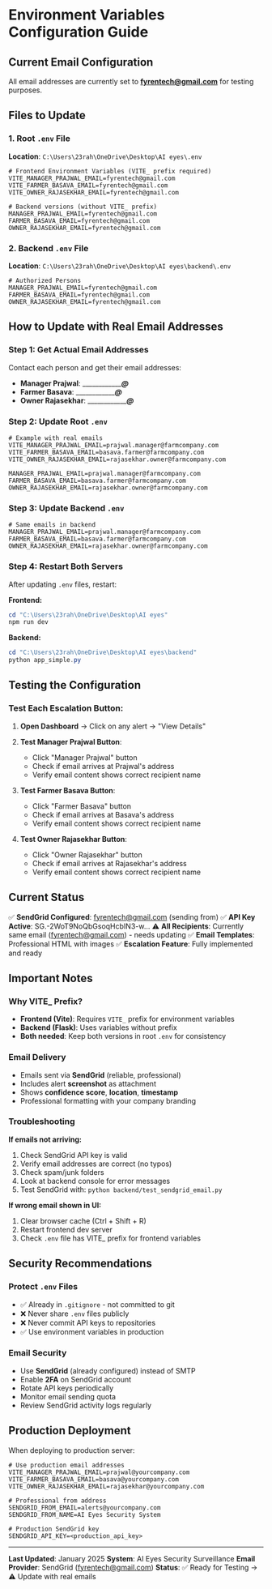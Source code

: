 # Environment Variables Configuration Guide

## Current Email Configuration

All email addresses are currently set to **fyrentech@gmail.com** for testing purposes.

## Files to Update

### 1. Root `.env` File
**Location**: `C:\Users\23rah\OneDrive\Desktop\AI eyes\.env`

```env
# Frontend Environment Variables (VITE_ prefix required)
VITE_MANAGER_PRAJWAL_EMAIL=fyrentech@gmail.com
VITE_FARMER_BASAVA_EMAIL=fyrentech@gmail.com
VITE_OWNER_RAJASEKHAR_EMAIL=fyrentech@gmail.com

# Backend versions (without VITE_ prefix)
MANAGER_PRAJWAL_EMAIL=fyrentech@gmail.com
FARMER_BASAVA_EMAIL=fyrentech@gmail.com
OWNER_RAJASEKHAR_EMAIL=fyrentech@gmail.com
```

### 2. Backend `.env` File
**Location**: `C:\Users\23rah\OneDrive\Desktop\AI eyes\backend\.env`

```env
# Authorized Persons
MANAGER_PRAJWAL_EMAIL=fyrentech@gmail.com
FARMER_BASAVA_EMAIL=fyrentech@gmail.com
OWNER_RAJASEKHAR_EMAIL=fyrentech@gmail.com
```

## How to Update with Real Email Addresses

### Step 1: Get Actual Email Addresses
Contact each person and get their email addresses:
- **Manager Prajwal**: ___________________@_______
- **Farmer Basava**: ___________________@_______
- **Owner Rajasekhar**: ___________________@_______

### Step 2: Update Root `.env`
```env
# Example with real emails
VITE_MANAGER_PRAJWAL_EMAIL=prajwal.manager@farmcompany.com
VITE_FARMER_BASAVA_EMAIL=basava.farmer@farmcompany.com
VITE_OWNER_RAJASEKHAR_EMAIL=rajasekhar.owner@farmcompany.com

MANAGER_PRAJWAL_EMAIL=prajwal.manager@farmcompany.com
FARMER_BASAVA_EMAIL=basava.farmer@farmcompany.com
OWNER_RAJASEKHAR_EMAIL=rajasekhar.owner@farmcompany.com
```

### Step 3: Update Backend `.env`
```env
# Same emails in backend
MANAGER_PRAJWAL_EMAIL=prajwal.manager@farmcompany.com
FARMER_BASAVA_EMAIL=basava.farmer@farmcompany.com
OWNER_RAJASEKHAR_EMAIL=rajasekhar.owner@farmcompany.com
```

### Step 4: Restart Both Servers
After updating `.env` files, restart:

**Frontend:**
```powershell
cd "C:\Users\23rah\OneDrive\Desktop\AI eyes"
npm run dev
```

**Backend:**
```powershell
cd "C:\Users\23rah\OneDrive\Desktop\AI eyes\backend"
python app_simple.py
```

## Testing the Configuration

### Test Each Escalation Button:

1. **Open Dashboard** → Click on any alert → "View Details"

2. **Test Manager Prajwal Button**:
   - Click "Manager Prajwal" button
   - Check if email arrives at Prajwal's address
   - Verify email content shows correct recipient name

3. **Test Farmer Basava Button**:
   - Click "Farmer Basava" button
   - Check if email arrives at Basava's address
   - Verify email content shows correct recipient name

4. **Test Owner Rajasekhar Button**:
   - Click "Owner Rajasekhar" button
   - Check if email arrives at Rajasekhar's address
   - Verify email content shows correct recipient name

## Current Status

✅ **SendGrid Configured**: fyrentech@gmail.com (sending from)
✅ **API Key Active**: SG.-2WoT9NoQbGsoqHcbIN3-w...
⚠️ **All Recipients**: Currently same email (fyrentech@gmail.com) - needs updating
✅ **Email Templates**: Professional HTML with images
✅ **Escalation Feature**: Fully implemented and ready

## Important Notes

### Why VITE_ Prefix?
- **Frontend (Vite)**: Requires `VITE_` prefix for environment variables
- **Backend (Flask)**: Uses variables without prefix
- **Both needed**: Keep both versions in root `.env` for consistency

### Email Delivery
- Emails sent via **SendGrid** (reliable, professional)
- Includes alert **screenshot** as attachment
- Shows **confidence score**, **location**, **timestamp**
- Professional formatting with your company branding

### Troubleshooting

**If emails not arriving:**
1. Check SendGrid API key is valid
2. Verify email addresses are correct (no typos)
3. Check spam/junk folders
4. Look at backend console for error messages
5. Test SendGrid with: `python backend/test_sendgrid_email.py`

**If wrong email shown in UI:**
1. Clear browser cache (Ctrl + Shift + R)
2. Restart frontend dev server
3. Check `.env` file has VITE_ prefix for frontend variables

## Security Recommendations

### Protect `.env` Files
- ✅ Already in `.gitignore` - not committed to git
- ❌ Never share `.env` files publicly
- ❌ Never commit API keys to repositories
- ✅ Use environment variables in production

### Email Security
- Use **SendGrid** (already configured) instead of SMTP
- Enable **2FA** on SendGrid account
- Rotate API keys periodically
- Monitor email sending quota
- Review SendGrid activity logs regularly

## Production Deployment

When deploying to production server:

```env
# Use production email addresses
VITE_MANAGER_PRAJWAL_EMAIL=prajwal@yourcompany.com
VITE_FARMER_BASAVA_EMAIL=basava@yourcompany.com
VITE_OWNER_RAJASEKHAR_EMAIL=rajasekhar@yourcompany.com

# Professional from address
SENDGRID_FROM_EMAIL=alerts@yourcompany.com
SENDGRID_FROM_NAME=AI Eyes Security System

# Production SendGrid key
SENDGRID_API_KEY=<production_api_key>
```

---

**Last Updated**: January 2025
**System**: AI Eyes Security Surveillance
**Email Provider**: SendGrid (fyrentech@gmail.com)
**Status**: ✅ Ready for Testing → ⚠️ Update with real emails
